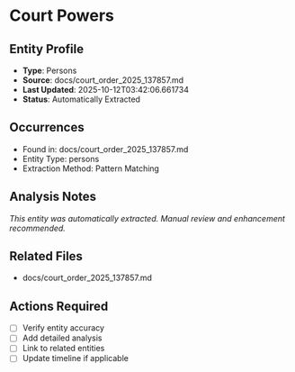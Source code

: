 # Court Powers

## Entity Profile
- **Type**: Persons
- **Source**: docs/court_order_2025_137857.md
- **Last Updated**: 2025-10-12T03:42:06.661734
- **Status**: Automatically Extracted

## Occurrences
- Found in: docs/court_order_2025_137857.md
- Entity Type: persons
- Extraction Method: Pattern Matching

## Analysis Notes
*This entity was automatically extracted. Manual review and enhancement recommended.*

## Related Files
- docs/court_order_2025_137857.md

## Actions Required
- [ ] Verify entity accuracy
- [ ] Add detailed analysis
- [ ] Link to related entities
- [ ] Update timeline if applicable
